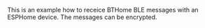This is an example how to receice BTHome BLE messages with an ESPHome device.
The messages can be encrypted.
